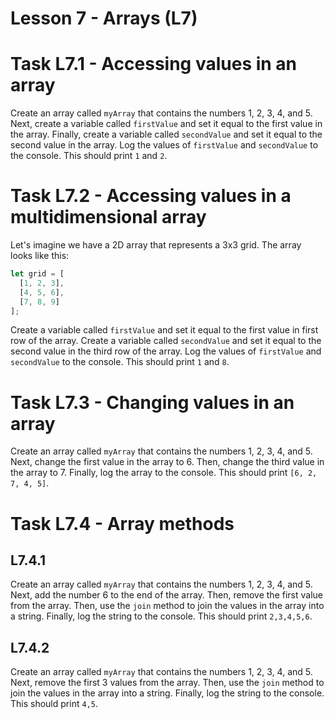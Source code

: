 # Lesson 7 - Arrays (L7)

# Task L7.1 - Accessing values in an array

Create an array called `myArray` that contains the numbers 1, 2, 3, 4, and 5.
Next, create a variable called `firstValue` and set it equal to the first value in the array.
Finally, create a variable called `secondValue` and set it equal to the second value in the array.
Log the values of `firstValue` and `secondValue` to the console.
This should print `1` and `2`.

# Task L7.2 - Accessing values in a multidimensional array

Let's imagine we have a 2D array that represents a 3x3 grid.
The array looks like this:

```js
let grid = [
  [1, 2, 3],
  [4, 5, 6],
  [7, 8, 9]
];
```

Create a variable called `firstValue` and set it equal to the first value in first row of the array.
Create a variable called `secondValue` and set it equal to the second value in the third row of the array.
Log the values of `firstValue` and `secondValue` to the console.
This should print `1` and `8`.

# Task L7.3 - Changing values in an array

Create an array called `myArray` that contains the numbers 1, 2, 3, 4, and 5.
Next, change the first value in the array to 6.
Then, change the third value in the array to 7.
Finally, log the array to the console.
This should print `[6, 2, 7, 4, 5]`.

# Task L7.4 - Array methods

## L7.4.1

Create an array called `myArray` that contains the numbers 1, 2, 3, 4, and 5.
Next, add the number 6 to the end of the array.
Then, remove the first value from the array.
Then, use the `join` method to join the values in the array into a string.
Finally, log the string to the console.
This should print `2,3,4,5,6`.

## L7.4.2

Create an array called `myArray` that contains the numbers 1, 2, 3, 4, and 5.
Next, remove the first 3 values from the array.
Then, use the `join` method to join the values in the array into a string.
Finally, log the string to the console.
This should print `4,5`.
